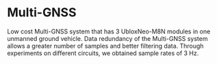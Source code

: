 # Multi-GNSS
Low cost Multi-GNSS system that has 3 UbloxNeo-M8N modules in one unmanned ground vehicle. Data redundancy of the Multi-GNSS system allows a greater number of samples and better filtering data. Through experiments on different circuits, we obtained sample rates of 3 Hz.
